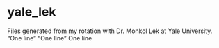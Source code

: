 # yale_lek
Files generated from my rotation with Dr. Monkol Lek at Yale University.
“One line”
“One line” One line

